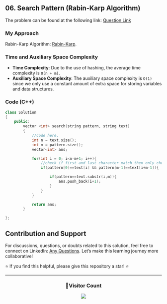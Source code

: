 ## 06. Search Pattern (Rabin-Karp Algorithm)

The problem can be found at the following link: [Question Link](https://www.geeksforgeeks.org/problems/search-pattern-rabin-karp-algorithm--141631/1)

### My Approach

Rabin-Karp Algorithm: [Rabin-Karp](https://www.programiz.com/dsa/rabin-karp-algorithm).

### Time and Auxiliary Space Complexity

- **Time Complexity**: Due to the use of hashing, the average time complexity is `O(n + m)`.
- **Auxiliary Space Complexity**: The auxiliary space complexity is `O(1)` since we only use a constant amount of extra space for storing variables and data structures.

### Code (C++)

```cpp
class Solution
{
    public:
        vector <int> search(string pattern, string text)
        {
            //code here.
            int n = text.size();
            int m = pattern.size();
            vector<int> ans;

            for(int i = 0; i<n-m+1; i++){
                //check if first and last character match then only check whole string to reduce time complexity
                if(pattern[0]==text[i] && pattern[m-1]==text[i+m-1]){

                    if(pattern==text.substr(i,m)){
                        ans.push_back(i+1);
                    }
                }
            }

            return ans;
        }

};
```

## Contribution and Support

For discussions, questions, or doubts related to this solution, feel free to connect on LinkedIn: [Any Questions](https://www.linkedin.com/in/patel-hetkumar-sandipbhai-8b110525a/). Let’s make this learning journey more collaborative!

⭐ If you find this helpful, please give this repository a star! ⭐

---

<div align="center">
  <h3><b>📍Visitor Count</b></h3>
</div>

<p align="center">
  <img src="https://visitor-badge.laobi.icu/badge?page_id=Hunterdii.GeeksforGeeks-POTD" />
</p>
